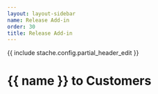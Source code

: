```yaml
---
layout: layout-sidebar
name: Release Add-in 
order: 30
title: Release Add-in 
---
```

{{ include stache.config.partial_header_edit }}

# {{ name }} to Customers